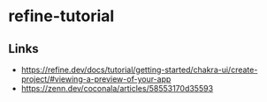 # refine-tutorial
## Links
- https://refine.dev/docs/tutorial/getting-started/chakra-ui/create-project/#viewing-a-preview-of-your-app
- https://zenn.dev/coconala/articles/58553170d35593
